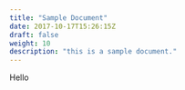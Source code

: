 ```yaml
---
title: "Sample Document"
date: 2017-10-17T15:26:15Z
draft: false
weight: 10
description: "this is a sample document."
---
```

Hello
